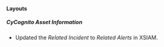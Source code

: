 
#### Layouts
##### CyCognito Asset Information
- Updated the *Related Incident* to *Related Alerts* in XSIAM.
